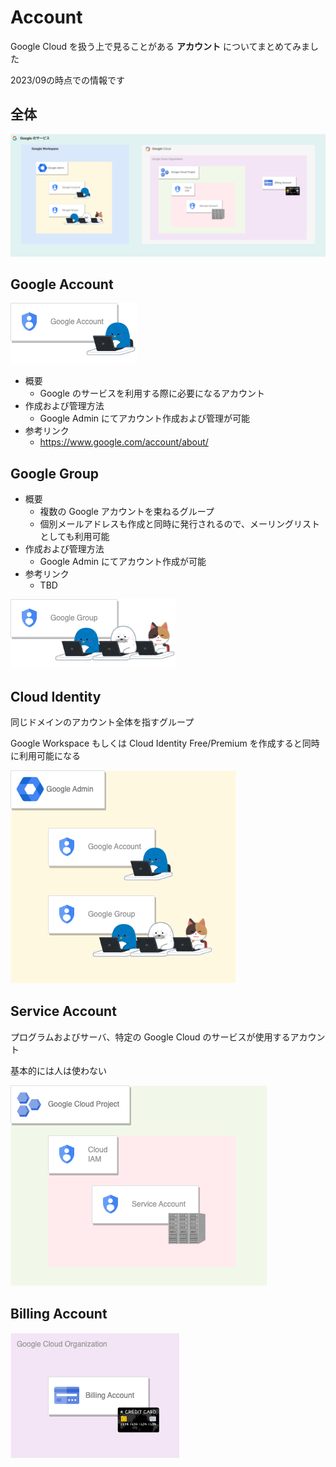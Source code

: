 # Account

Google Cloud を扱う上で見ることがある **アカウント** についてまとめてみました

2023/09の時点での情報です

## 全体

![](./_img/01-all.png)

## Google Account

![](./_img/02-google-account.png)

- 概要
  - Google のサービスを利用する際に必要になるアカウント
- 作成および管理方法
  - Google Admin にてアカウント作成および管理が可能
- 参考リンク
  - https://www.google.com/account/about/

## Google Group

- 概要
  - 複数の Google アカウントを束ねるグループ
  - 個別メールアドレスも作成と同時に発行されるので、メーリングリストとしても利用可能
- 作成および管理方法
  - Google Admin にてアカウント作成が可能
- 参考リンク
  - TBD

![](./_img/03-google-group.png)

## Cloud Identity

同じドメインのアカウント全体を指すグループ

Google Workspace もしくは Cloud Identity Free/Premium を作成すると同時に利用可能になる

![](./_img/04-cloud-identity.png)

## Service Account

プログラムおよびサーバ、特定の Google Cloud のサービスが使用するアカウント

基本的には人は使わない

![](./_img/05-service-account.png)

## Billing Account

![](./_img/06-billing-account.png)
